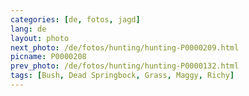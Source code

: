 ```yaml
---
categories: [de, fotos, jagd]
lang: de
layout: photo
next_photo: /de/fotos/hunting/hunting-P0000209.html
picname: P0000208
prev_photo: /de/fotos/hunting/hunting-P0000132.html
tags: [Bush, Dead Springbock, Grass, Maggy, Richy]
---
```


